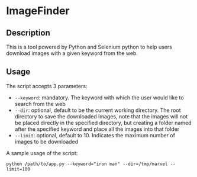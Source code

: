 # ImageFinder

## Description

This is a tool powered by Python and Selenium python to help users download images with a given keyword from the web.

## Usage

The script accepts 3 parameters:

- `--keyword`: mandatory. The keyword with which the user would like to search from the web
- `--dir`: optional, default to be the current working directory. The root directory to save the downloaded images,
note that the images will not be placed directly in the specified directory, but creating a folder named after
the specified keyword and place all the images into that folder
- `--limit`: optional, default to 10. Indicates the maximum number of images to be downloaded

A sample usage of the script:

`python /path/to/app.py --keyword="iron man" --dir=/tmp/marvel --limit=100`

